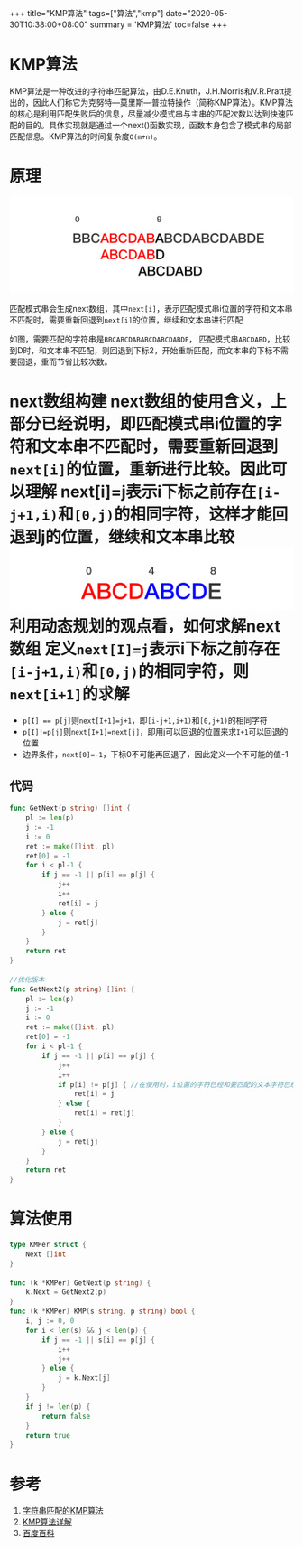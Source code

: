 +++
title="KMP算法"
tags=["算法","kmp"]
date="2020-05-30T10:38:00+08:00"
summary = 'KMP算法'
toc=false
+++

KMP算法
=======

KMP算法是一种改进的字符串匹配算法，由D.E.Knuth，J.H.Morris和V.R.Pratt提出的，因此人们称它为克努特—莫里斯—普拉特操作（简称KMP算法）。KMP算法的核心是利用匹配失败后的信息，尽量减少模式串与主串的匹配次数以达到快速匹配的目的。具体实现就是通过一个next()函数实现，函数本身包含了模式串的局部匹配信息。KMP算法的时间复杂度`O(m+n)`。

原理
====

![示例图](img_0.png)

匹配模式串会生成next数组，其中`next[i]`，表示匹配模式串i位置的字符和文本串不匹配时，需要重新回退到`next[i]`的位置，继续和文本串进行匹配

如图，需要匹配的字符串是`BBCABCDABABCDABCDABDE`， 匹配模式串`ABCDABD`，比较到D时，和文本串不匹配，则回退到下标2，开始重新匹配，而文本串的下标不需要回退，重而节省比较次数。

next数组构建 next数组的使用含义，上部分已经说明，即匹配模式串i位置的字符和文本串不匹配时，需要重新回退到`next[i]`的位置，重新进行比较。因此可以理解 next[i]=j表示i下标之前存在`[i-j+1,i)`和`[0,j)`的相同字符，这样才能回退到j的位置，继续和文本串比较 ![回退原理](img_1.png) 利用动态规划的观点看，如何求解next数组 定义`next[I]=j`表示i下标之前存在`[i-j+1,i)`和`[0,j)`的相同字符，则`next[i+1]`的求解
======================================================================================================================================================================================================================================================================================================================================================================================================================================================================================

-	`p[I] == p[j]`则`next[I+1]=j+1`，即`[i-j+1,i+1)`和`[0,j+1)`的相同字符
-	`p[I]!=p[j]`则`next[I+1]=next[j]`，即用j可以回退的位置来求`I+1`可以回退的位置
-	边界条件，`next[0]=-1`，下标0不可能再回退了，因此定义一个不可能的值-1

代码
----

```go
func GetNext(p string) []int {
	pl := len(p)
	j := -1
	i := 0
	ret := make([]int, pl)
	ret[0] = -1
	for i < pl-1 {
		if j == -1 || p[i] == p[j] {
			j++
			i++
			ret[i] = j
		} else {
			j = ret[j]
		}
	}
	return ret
}

//优化版本
func GetNext2(p string) []int {
	pl := len(p)
	j := -1
	i := 0
	ret := make([]int, pl)
	ret[0] = -1
	for i < pl-1 {
		if j == -1 || p[i] == p[j] {
			j++
			i++
			if p[i] != p[j] { //在使用时，i位置的字符已经和要匹配的文本字符已经不一致了，所以回退到j后，肯定还是要回退，所以有这个改动
				ret[i] = j
			} else {
				ret[i] = ret[j]
			}
		} else {
			j = ret[j]
		}
	}
	return ret
}
```

算法使用
========

```go
type KMPer struct {
	Next []int
}

func (k *KMPer) GetNext(p string) {
	k.Next = GetNext2(p)
}
func (k *KMPer) KMP(s string, p string) bool {
	i, j := 0, 0
	for i < len(s) && j < len(p) {
		if j == -1 || s[i] == p[j] {
			i++
			j++
		} else {
			j = k.Next[j]
		}
	}
	if j != len(p) {
		return false
	}
	return true
}
```

参考
====

1.	[字符串匹配的KMP算法](http://www.ruanyifeng.com/blog/2013/05/Knuth–Morris–Pratt_algorithm.html)
2.	[KMP算法详解](https://zhuanlan.zhihu.com/p/83334559)
3.	[百度百科](https://baike.baidu.com/item/kmp算法)

